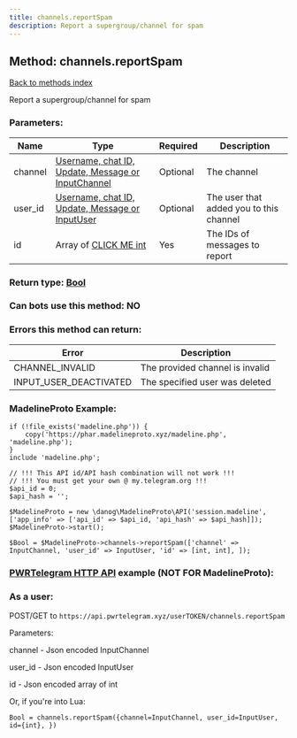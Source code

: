 ```yaml
---
title: channels.reportSpam
description: Report a supergroup/channel for spam
---
```

## Method: channels.reportSpam  
[Back to methods index](index.md)


Report a supergroup/channel for spam

### Parameters:

| Name     |    Type       | Required | Description |
|----------|---------------|----------|-------------|
|channel|[Username, chat ID, Update, Message or InputChannel](../types/InputChannel.md) | Optional|The channel|
|user\_id|[Username, chat ID, Update, Message or InputUser](../types/InputUser.md) | Optional|The user that added you to this channel|
|id|Array of [CLICK ME int](../types/int.md) | Yes|The IDs of messages to report|


### Return type: [Bool](../types/Bool.md)

### Can bots use this method: **NO**


### Errors this method can return:

| Error    | Description   |
|----------|---------------|
|CHANNEL_INVALID|The provided channel is invalid|
|INPUT_USER_DEACTIVATED|The specified user was deleted|


### MadelineProto Example:


```
if (!file_exists('madeline.php')) {
    copy('https://phar.madelineproto.xyz/madeline.php', 'madeline.php');
}
include 'madeline.php';

// !!! This API id/API hash combination will not work !!!
// !!! You must get your own @ my.telegram.org !!!
$api_id = 0;
$api_hash = '';

$MadelineProto = new \danog\MadelineProto\API('session.madeline', ['app_info' => ['api_id' => $api_id, 'api_hash' => $api_hash]]);
$MadelineProto->start();

$Bool = $MadelineProto->channels->reportSpam(['channel' => InputChannel, 'user_id' => InputUser, 'id' => [int, int], ]);
```

### [PWRTelegram HTTP API](https://pwrtelegram.xyz) example (NOT FOR MadelineProto):



### As a user:

POST/GET to `https://api.pwrtelegram.xyz/userTOKEN/channels.reportSpam`

Parameters:

channel - Json encoded InputChannel

user_id - Json encoded InputUser

id - Json encoded  array of int




Or, if you're into Lua:

```
Bool = channels.reportSpam({channel=InputChannel, user_id=InputUser, id={int}, })
```

